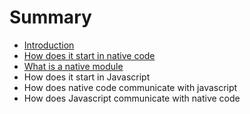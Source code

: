# Summary

* [Introduction](README.md)
* [How does it start in native code](launching.md)
* [What is a native module](what-is-native-module.md)
* How does it start in Javascript
* How does native code communicate with javascript
* How does Javascript communicate with native code

